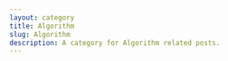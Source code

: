 ```yaml
---
layout: category
title: Algorithm
slug: Algorithm
description: A category for Algorithm related posts.
---
```

